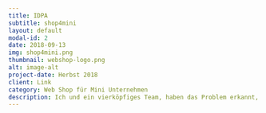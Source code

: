 ```yaml
---
title: IDPA
subtitle: shop4mini
layout: default
modal-id: 2
date: 2018-09-13
img: shop4mini.png
thumbnail: webshop-logo.png
alt: image-alt
project-date: Herbst 2018
client: Link
category: Web Shop für Mini Unternehmen
description: Ich und ein vierköpfiges Team, haben das Problem erkannt, dass Miniunternehmen nicht viel Zeit und Geld für ihren Webshop aufwenden können. Deshalb möchten wir mit einer kostengünstigen, eigensgehosteten und selbstprogrammierten Lösung unter die Arme greifen. Damit die Unternehmen es einfacher haben ihre Online Verkäufe zu erledigen.
---
```

